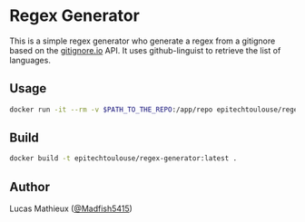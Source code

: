 # Regex Generator

This is a simple regex generator who generate a regex from a gitignore based on
the [gitignore.io](https://www.gitignore.io) API.
It uses github-linguist to retrieve the list of languages.

## Usage

```bash
docker run -it --rm -v $PATH_TO_THE_REPO:/app/repo epitechtoulouse/regex-generator:latest
```

## Build

```bash
docker build -t epitechtoulouse/regex-generator:latest .
```

## Author
Lucas Mathieux ([@Madfish5415](https://github.com/Madfish5415))

